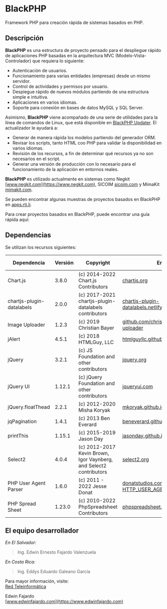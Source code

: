 BlackPHP
=========

Framework PHP para creación rápida de sistemas basados en PHP.

Descripción
-----------

**BlackPHP** es una estructura de proyecto pensado para el despliegue rápido de aplicaciones PHP basadas en la arquitectura MVC (Modelo-Vista-Controlador) que requiera lo siguiente:

- Autenticación de usuarios.
- Funcionamiento para varias entidades (empresas) desde un mismo servidor.
- Control de actividades y permisos por usuario.
- Despiegue rápido de nuevos módulos partiendo de una estructura simple e intuitiva.
- Aplicaciones en varios idiomas.
- Soporte para conexión en bases de datos MySQL y SQL Server.

Asimismo, **BlackPHP** viene acompañado de una serie de utilidades para la línea de comandos de Linux, que está disponible en [BlackPHP Updater](https://github.com/RedTeleinformatica/BlackPHPUpdater). El actualizador le ayudará a:

- Generar de manera rápida los modelos partiendo del generador ORM.
- Revisar los scripts, tanto HTML coo PHP para validar la disponibilidad en varios idiomas.
- Revisión de los recursos, a fin de determinar qué recursos ya no son necesarios en el script.
- Generar una versión de producción con lo necesario para el funcionamiento de la aplicación en entornos reales.

**BlackPHP** es utilizado actualmente en sistemas como Negkit [www.negkit.com](https://www.negkit.com), SICOIM [sicoim.com](https://www.sicoim.com) y MimaKit [mimakit.com](https://www.mimakit.com).

Se pueden encontrar algunas muestras de proyectos basados en BlackPHP en [apps.rti.li](https://apps.rti.li).

Para crear proyectos basados en BlackPHP, puede encontrar una guía rápida aquí:

Dependencias
------------

Se utilizan los recursos siguientes:

| Dependencia | Versión | Copyright | Enlace | Tipo de licencia |
| ----------- | ------- | --------- | ------ | ---------------- |
| Chart.js | 3.8.0 | (c) 2014-2022 Chart.js Contributors | [chartjs.org](https://www.chartjs.org) | MIT License |
| chartjs-plugin-datalabels | 2.0.0 | (c) 2017-2021 chartjs-plugin-datalabels contributors | [chartjs-plugin-datalabels.netlify.app](https://chartjs-plugin-datalabels.netlify.app) | MIT License |
| Image Uploader | 1.2.3 | (c) 2019 Christian Bayer | [github.com/christianbayer/image-uploader](https://github.com/christianbayer/image-uploader) | MIT License |
| jAlert | 4.5.1 | (c) 2018 HTMLGuy, LLC | [htmlguyllc.github.io/jAlert/](https://htmlguyllc.github.io/jAlert/) | MIT License |
| jQuery | 3.2.1 | (c) JS Foundation and other contributors | [jquery.org](https://jquery.org) | MIT License |
| jQuery UI | 1.12.1 | (c) jQuery Foundation and other contributors | [jqueryui.com](http://jqueryui.com) | MIT License |
| jQuery.floatThead | 2.2.1 | (c) 2012-2020 Misha Koryak | [mkoryak.github.io/floatThead/](https://mkoryak.github.io/floatThead/) | MIT License |
| jqPagination | 1.4.1 | (c) 2013 Ben Everard | [beneverard.github.com/jqPagination](http://beneverard.github.com/jqPagination) | GPL v3 |
| printThis | 1.15.1 | (c) 2015-2019 Jason Day | [jasonday.github.io/printThis/](https://jasonday.github.io/printThis/) | MIT License |
| Select2 | 4.0.4 | (c) 2012-2017 Kevin Brown, Igor Vaynberg, and Select2 contributors | [select2.org](https://select2.org/) | MIT License |
| PHP User Agent Parser | 1.6.0 | (c) 2011 - 2022 Jesse Donat | [donatstudios.com/PHP-Parser-HTTP_USER_AGENT](https://donatstudios.com/PHP-Parser-HTTP_USER_AGENT) | MIT License |
| PHP Spread Sheet | 1.23.0 | (c) 2010-2022 PhpSpreadsheet Contributors | [phpspreadsheet.readthedocs.io](https://phpspreadsheet.readthedocs.io/) | MIT License |

El equipo desarrollador
-----------------------

_En El Salvador:_  
> Ing. Edwin Ernesto Fajardo Valenzuela  

_En Costa Rica:_
> Ing. Eddys Eduardo Galeano García

Para mayor información, visite:  
[Red Teleinformática](https://www.redteleinformatica.com)

Edwin Fajardo  
[www.edwinfajardo.com](https://www.edwinfajardo.com)
